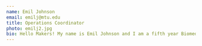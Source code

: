 ```yaml
---
name: Emil Johnson
email: emilj@mtu.edu
title: Operations Coordinator
photo: emilj2.jpg
bio: Hello Makers! My name is Emil Johnson and I am a fifth year Biomedical & Mechanical student at Michigan Tech. As a dual degree myself, I have a strong belief in the importance of a well rounded set of skills, and that is why I enjoy working in the Alley. I love having the opportunity to work with students from all different disciplinary backgrounds and help them diversify their skills from brainstorming ideas, to bringing their projects to life through the use of a wide variety of tools at their disposal. It is amazing to see what people can do once their are confident in their own abilities.
---
```

